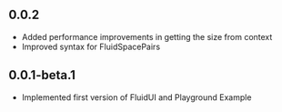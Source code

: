 ## 0.0.2
* Added performance improvements in getting the size from context
* Improved syntax for FluidSpacePairs

## 0.0.1-beta.1

* Implemented first version of FluidUI and Playground Example